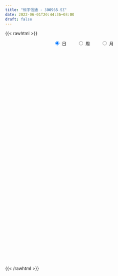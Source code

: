 ```yaml
---
title: "恒宇信通 - 300965.SZ"
date: 2022-06-01T20:44:36+08:00
draft: false
---
```

{{< rawhtml >}}
    <div style="text-align: center">
        <label style="padding: 1rem;"><input style="margin-right: .5rem" type="radio" name="period" value="D" checked onclick="period_change(this)">日</label>
        <label style="padding: 1rem;"><input style="margin-right: .5rem" type="radio" name="period" value="W" onclick="period_change(this)">周</label>
        <label style="padding: 1rem;"><input style="margin-right: .5rem" type="radio" name="period" value="M" onclick="period_change(this)">月</label>
    </div>
    <div id="chart" style="height: 700px;"></div> 
    <script type="text/javascript">
        const D_v = [7864.56,5681.0,8265.05,11818.43,9844.99,23509.41,13807.13,10672.39,13280.68,8217.81,9578.67,6442.9,13293.19,30014.98,19151.62,13128.93,21829.76,13429.08,9040.24,16510.15,22124.66,26097.82,16733.57,14391.25,9652.21,12975.05,13853.31,8326.5,10022.7,8595.11,5130.0,5241.33,5235.06,9076.5,6851.0,5909.75,9123.19,5617.13,5884.0,8037.5,6191.25,4481.19,5969.0,6780.0,12691.89,10681.6,14062.66,8988.0,5405.31,7578.82,8328.32,7356.56,9283.16,50428.32,41415.47,22130.64,45776.74,29108.02,19639.81,17754.15,13187.85,33566.63,26972.11,21174.82,14106.37,17080.27,14051.38,13461.19,17861.93,32211.94,18203.41,12422.67,8990.82,7352.0,7813.95,6219.0,7146.79,10285.98,8686.0,6258.77,5938.61,5007.0,5692.0,5475.13,6262.87,6101.0,3756.0,3782.42,6301.0,2643.0,7384.42,2875.19,2671.79,5086.77,3111.77,4320.33,3459.86,3361.0,2492.79,2531.72,2057.0,4333.6,2473.23,3459.0,3182.0,4315.0,4902.0,2685.0,3309.0,18008.93,9796.6,6946.35,5557.09,5809.6,7479.13,6694.29,6049.5,11014.87,7455.45,8727.87,4918.26,8746.62,5589.1,5187.18,7379.26,19926.78,29752.11,16849.77,14820.7,9733.89,6530.0,9584.0,6577.62,6767.0,6761.56,3729.09,4214.8,3882.14,3924.0,5460.3,4332.65,5495.96,4817.96,4742.0,3089.0,2455.0,3717.76,5290.03,2254.0,2271.0,4096.33,4088.57,2464.76,2799.0,3795.0,2236.0,3483.0,2636.0,2665.0,2564.0,2916.0,3197.16,3556.15,3388.0,2181.0,4490.91,2247.0,1500.0,5892.91,4681.91,4108.95,2558.0,1318.0,1993.74,2028.91,1906.95,2204.91,3231.69,1864.0,2118.0,4148.0,2060.0,2145.0,3689.0,4477.74,14650.22,8719.84,5685.11,5063.91,4263.52,4455.33,3187.23,2947.0,3579.99,3839.0,2314.0,1937.0,17328.19,11474.39,9558.23,6762.9,4058.21,5592.61,5785.0,5019.0,3744.29,2846.95,2007.95,2232.0,2302.94,4034.0,2665.0,2570.75,6328.0,6243.4,5180.65,10968.99,5791.56,2626.05,4710.01,2144.79,1806.0,2035.0,2759.0,3152.0,3722.18,2876.01,3169.61,8451.66,6895.52,4640.65,3603.46,3017.57,3094.0,3785.74,2639.66,1939.35,4785.57,3083.0,2936.48,1835.51,2328.0,1461.0,4644.0,2240.0,3216.0,3372.0,3204.3,3130.42,6537.48]
const D_histogram = [0.0,0.0336765812,0.1076084829,0.2643049907,0.31659658,0.491311746,0.5799248563,0.5825471021,0.4020373903,0.2691165049,0.0770343458,-0.01511048,0.0409776473,0.3026303502,0.3945855391,0.290556748,0.4053671841,0.2753684585,0.204705762,0.2297694341,0.4356716645,0.6414334519,0.5551715893,0.3615965587,0.2372142527,0.1748927513,-0.0922979852,-0.2658193308,-0.5311043396,-0.8413405685,-0.923837109,-0.9467797535,-0.8756511002,-0.7345744148,-0.6799617308,-0.637000626,-0.6777794392,-0.7158806121,-0.7671050702,-0.6416002651,-0.5280322415,-0.4292422172,-0.3337426275,-0.3443490605,-0.4525392182,-0.4079676925,-0.2862153452,-0.4981185253,-0.5089973827,-0.5625025652,-0.4078926882,-0.3601229094,-0.1426364561,0.9850497318,1.3880842843,1.6406206516,1.9077111886,1.7759167186,1.5355501213,1.3392030034,1.1719625238,1.1733595236,1.0717553069,0.6465868899,0.3553519924,0.3754551427,0.2735109667,0.0686475663,0.0806439357,-0.8197966722,-1.5076165123,-1.8472422007,-2.0324281747,-2.0143024061,-1.9343907938,-1.7398901655,-1.5071309502,-1.1796991868,-0.8925880631,-0.7289366401,-0.6553029124,-0.5603721796,-0.4837570212,-0.3846679587,-0.3323847238,-0.3730823032,-0.3101559449,-0.2681475749,-0.3495290436,-0.3067808322,-0.4757111757,-0.5010474305,-0.4199290853,-0.236606701,-0.1457590687,0.0574935932,0.2396843254,0.2949752243,0.3555061915,0.3613037122,0.3647319007,0.2664977609,0.1879006515,0.2244698471,0.2138357891,0.2270819654,0.0443215786,-0.008367099,0.0645736861,0.4728979253,0.6138291035,0.7341108503,0.7425758799,0.7773418355,0.8389873256,0.8665665785,0.8344136271,0.9419483066,0.946191482,0.7053270833,0.6110745848,0.6071774263,0.5411432324,0.4746202829,0.4553283301,0.6683812448,0.9190278697,0.8017026884,0.6265033869,0.4908028832,0.4017450645,0.1308327117,0.0026480046,-0.2448381206,-0.5313279404,-0.6111866997,-0.624602428,-0.6209410107,-0.5347958476,-0.3805479216,-0.3300385587,-0.2123204932,-0.1992779871,-0.3029299051,-0.3089627748,-0.2839388763,-0.3310157175,-0.446750155,-0.48275034,-0.4397240315,-0.2931143506,-0.1464487858,-0.0465102662,0.0495253175,0.0362548018,0.0561607869,-0.0200053893,-0.0366543389,-0.0684389753,-0.037969545,-0.0163930127,-0.0516958289,0.0344086249,0.0267544193,0.0007199539,-0.1626029416,-0.3153195437,-0.38592348,-0.3934919813,-0.4581410248,-0.5979957209,-0.5995887662,-0.5213299989,-0.3794135067,-0.1978097016,-0.0557041684,-0.0372115077,0.0637389088,0.1422863266,0.2055218321,0.3138592991,0.3252108251,0.3621481524,0.3748611804,0.4204500074,0.6116977558,0.6489047233,0.6249080903,0.5973431937,0.4671890707,0.296929007,0.1421992424,-0.0134462654,-0.2580894633,-0.4999763801,-0.569305456,-0.5744948613,-0.1609623051,-0.1705466654,-0.2245065585,-0.1942455684,-0.1949712775,-0.095137852,-0.0453485722,0.017600947,-0.0257751726,-0.0845197816,-0.1508949065,-0.2169593056,-0.2261068042,-0.1261264467,-0.106360474,-0.0295962397,0.1183377743,0.2914188407,0.1971931403,-0.1827619341,-0.5536572918,-0.7290972132,-0.9256287349,-0.9437104249,-0.8849882562,-0.8109693592,-0.8113939153,-0.725665516,-0.9065965469,-1.0282713567,-0.9349985819,-1.072077692,-0.8881472774,-0.5824587614,-0.307323634,-0.0091251815,0.2815614195,0.471568562,0.6522752283,0.7589803915,0.7929105975,0.7662048636,0.8041171208,0.8126017962,0.8086157381,0.7919947214,0.5669307988,0.47407278,0.475498716,0.5064817856,0.5784966942,0.6355575654,0.6839111594]
const D_fast = [0.0,0.0420957265,0.1429297489,0.3657025044,0.4971432388,0.7946863413,1.0282806655,1.176539687,1.0965393227,1.0308975635,0.8580739908,0.7621515451,0.8284840842,1.1657943746,1.3563959483,1.3250063442,1.5411585764,1.4800019654,1.4605157093,1.5430217399,1.8578418865,2.2239620369,2.2764930716,2.1733171807,2.1082384378,2.0896401243,1.7993748915,1.5593987132,1.1613376196,0.6407662485,0.3273104307,0.0676728478,-0.0801112738,-0.1226781922,-0.2380559409,-0.3543449926,-0.5645686656,-0.7816399916,-1.0246407171,-1.0595359783,-1.0779760151,-1.0864965451,-1.0744326123,-1.1711263104,-1.3924512726,-1.4498716701,-1.399673159,-1.7361059705,-1.8742341736,-2.0683649974,-2.0157282924,-2.057989241,-1.8761619017,-0.5022132808,0.2478423427,0.9105338729,1.6545522071,1.9667369167,2.1102578497,2.2487114827,2.3744616341,2.6691985147,2.8355331247,2.5720114303,2.3696145309,2.4835814669,2.4500150325,2.2623135237,2.294470877,1.189081101,0.1243571329,-0.6770791057,-1.3703721233,-1.8558219563,-2.2595080424,-2.4999799556,-2.6440034778,-2.6114965111,-2.5475324032,-2.5661151402,-2.6563071406,-2.7014694527,-2.7457935496,-2.7428714768,-2.7736844229,-2.9076525781,-2.9222652059,-2.9472937297,-3.1160574593,-3.1500044559,-3.4378625934,-3.5884607057,-3.6123246319,-3.4881539229,-3.4337460578,-3.2161199976,-2.974008184,-2.844973479,-2.695565964,-2.5994425152,-2.5048313515,-2.5364410512,-2.5680629976,-2.4753763403,-2.432551451,-2.3625347834,-2.5342147756,-2.5889952278,-2.4999110212,-1.9733623006,-1.6789738466,-1.3751643873,-1.1810553876,-0.9519539733,-0.6805616517,-0.4363407542,-0.2598902989,0.0831314573,0.3239225032,0.2593898753,0.317906023,0.4658032211,0.5350548353,0.5871869565,0.6817270862,1.0618753122,1.5422789045,1.6253793953,1.6068059405,1.5938061576,1.605184605,1.3669804302,1.2394577242,0.9307620688,0.5114402639,0.2787848297,0.1092184944,-0.042355341,-0.0899091397,-0.0307981941,-0.062798471,0.0018394713,-0.0349375194,-0.2143219137,-0.2975954771,-0.3435562977,-0.4733870683,-0.7008090445,-0.8574968145,-0.9244015139,-0.8510704207,-0.7410170523,-0.6527060992,-0.5442891861,-0.5484960014,-0.5145498196,-0.5957173431,-0.6215298775,-0.6704242577,-0.6494472136,-0.6319689344,-0.6801957079,-0.5854890979,-0.5864546986,-0.6123091756,-0.8162828065,-1.0478292945,-1.2149141008,-1.3208555974,-1.5000398971,-1.7893935234,-1.9408837603,-1.9929574927,-1.9458943772,-1.8137429975,-1.6855635064,-1.6763737226,-1.5594885789,-1.4453695794,-1.330753616,-1.1439513242,-1.0512970919,-0.9238227265,-0.8173944034,-0.6666930745,-0.3225208872,-0.1230877389,0.0091426507,0.1309135525,0.1175566972,0.0215288853,-0.0976510687,-0.2566581429,-0.5658237066,-0.9327047185,-1.1443601584,-1.293173279,-0.9198812991,-0.9721023256,-1.0821888584,-1.1004892604,-1.1499577888,-1.0739088264,-1.0354566897,-0.9681069337,-1.0179268464,-1.0978014009,-1.2019002523,-1.3222044778,-1.3878786776,-1.3194299317,-1.3262540775,-1.2568889031,-1.0793704456,-0.833434669,-0.8783620842,-1.3040076423,-1.8133173228,-2.1710315475,-2.5989702529,-2.8529795492,-3.0155044445,-3.1442278874,-3.3475009222,-3.443188902,-3.8507690696,-4.2295117186,-4.3699885893,-4.7750871223,-4.8131935271,-4.6531197015,-4.4548154826,-4.1588983255,-3.7978213696,-3.4899220866,-3.1461466132,-2.8496963521,-2.6175384968,-2.4526930147,-2.2137514774,-2.0021163529,-1.8039484764,-1.6225708128,-1.7059020357,-1.6802418596,-1.5599412445,-1.4023377285,-1.1856986464,-0.9697483838,-0.750417]
const D_slow = [0.0,0.0084191453,0.035321266,0.1013975137,0.1805466587,0.3033745952,0.4483558093,0.5939925848,0.6945019324,0.7617810586,0.7810396451,0.7772620251,0.7875064369,0.8631640244,0.9618104092,1.0344495962,1.1357913922,1.2046335069,1.2558099474,1.3132523059,1.422170222,1.582528585,1.7213214823,1.811720622,1.8710241851,1.914747373,1.8916728767,1.825218044,1.6924419591,1.482106817,1.2511475397,1.0144526014,0.7955398263,0.6118962226,0.4419057899,0.2826556334,0.1132107736,-0.0657593794,-0.257535647,-0.4179357132,-0.5499437736,-0.6572543279,-0.7406899848,-0.8267772499,-0.9399120544,-1.0419039776,-1.1134578139,-1.2379874452,-1.3652367909,-1.5058624322,-1.6078356042,-1.6978663316,-1.7335254456,-1.4872630126,-1.1402419416,-0.7300867787,-0.2531589815,0.1908201981,0.5747077284,0.9095084793,1.2024991103,1.4958389912,1.7637778179,1.9254245404,2.0142625385,2.1081263241,2.1765040658,2.1936659574,2.2138269413,2.0088777733,1.6319736452,1.170163095,0.6620560514,0.1584804498,-0.3251172486,-0.76008979,-1.1368725276,-1.4317973243,-1.65494434,-1.8371785001,-2.0010042282,-2.1410972731,-2.2620365284,-2.3582035181,-2.441299699,-2.5345702748,-2.612109261,-2.6791461548,-2.7665284157,-2.8432236237,-2.9621514177,-3.0874132753,-3.1923955466,-3.2515472219,-3.2879869891,-3.2736135908,-3.2136925094,-3.1399487033,-3.0510721555,-2.9607462274,-2.8695632522,-2.802938812,-2.7559636491,-2.6998461874,-2.6463872401,-2.5896167487,-2.5785363541,-2.5806281289,-2.5644847073,-2.446260226,-2.2928029501,-2.1092752376,-1.9236312676,-1.7292958087,-1.5195489773,-1.3029073327,-1.0943039259,-0.8588168493,-0.6222689788,-0.445937208,-0.2931685618,-0.1413742052,-0.0060883971,0.1125666736,0.2263987561,0.3934940674,0.6232510348,0.8236767069,0.9803025536,1.1030032744,1.2034395405,1.2361477185,1.2368097196,1.1756001894,1.0427682043,0.8899715294,0.7338209224,0.5785856697,0.4448867078,0.3497497275,0.2672400878,0.2141599645,0.1643404677,0.0886079914,0.0113672977,-0.0596174214,-0.1423713508,-0.2540588895,-0.3747464745,-0.4846774824,-0.55795607,-0.5945682665,-0.606195833,-0.5938145037,-0.5847508032,-0.5707106065,-0.5757119538,-0.5848755385,-0.6019852824,-0.6114776686,-0.6155759218,-0.628499879,-0.6198977228,-0.613209118,-0.6130291295,-0.6536798649,-0.7325097508,-0.8289906208,-0.9273636161,-1.0418988723,-1.1913978025,-1.3412949941,-1.4716274938,-1.5664808705,-1.6159332959,-1.629859338,-1.6391622149,-1.6232274877,-1.5876559061,-1.536275448,-1.4578106233,-1.376507917,-1.2859708789,-1.1922555838,-1.0871430819,-0.934218643,-0.7719924622,-0.6157654396,-0.4664296412,-0.3496323735,-0.2754001217,-0.2398503111,-0.2432118775,-0.3077342433,-0.4327283383,-0.5750547023,-0.7186784177,-0.7589189939,-0.8015556603,-0.8576822999,-0.906243692,-0.9549865114,-0.9787709744,-0.9901081174,-0.9857078807,-0.9921516738,-1.0132816192,-1.0510053459,-1.1052451723,-1.1617718733,-1.193303485,-1.2198936035,-1.2272926634,-1.1977082199,-1.1248535097,-1.0755552246,-1.1212457081,-1.2596600311,-1.4419343344,-1.6733415181,-1.9092691243,-2.1305161883,-2.3332585281,-2.536107007,-2.717523386,-2.9441725227,-3.2012403619,-3.4349900074,-3.7030094304,-3.9250462497,-4.0706609401,-4.1474918486,-4.1497731439,-4.0793827891,-3.9614906486,-3.7984218415,-3.6086767436,-3.4104490942,-3.2188978783,-3.0178685981,-2.8147181491,-2.6125642146,-2.4145655342,-2.2728328345,-2.1543146395,-2.0354399605,-1.9088195141,-1.7641953406,-1.6053059492,-1.4343281594]
const D_data = [['2021-05-21', 78.3234, 77.1528, 77.1131, 78.8393],['2021-05-24', 77.302, 77.6805, 76.9733, 78.3479],['2021-05-25', 77.6008, 78.5371, 77.2124, 79.1746],['2021-05-26', 78.7164, 80.3598, 78.0988, 80.5391],['2021-05-27', 79.8419, 79.8718, 79.6925, 80.828],['2021-05-28', 79.8718, 82.3818, 79.7025, 83.8659],['2021-05-31', 83.2483, 82.5013, 81.4754, 83.2483],['2021-06-01', 82.0232, 82.2125, 81.7543, 83.069],['2021-06-02', 81.9236, 79.9216, 79.7921, 82.1726],['2021-06-03', 79.9216, 80.0411, 79.8817, 80.9575],['2021-06-04', 80.2802, 78.6666, 78.5969, 80.559],['2021-06-07', 78.6865, 79.2841, 78.6168, 80.071],['2021-06-08', 78.9355, 81.1666, 78.2881, 81.1666],['2021-06-09', 81.1766, 84.8619, 81.1766, 86.4356],['2021-06-10', 84.1647, 84.1049, 83.1687, 85.2205],['2021-06-11', 83.6866, 82.0332, 81.7941, 84.9814],['2021-06-15', 81.5551, 85.2404, 80.6786, 86.3759],['2021-06-16', 84.7922, 82.571, 81.9535, 85.0512],['2021-06-17', 82.073, 83.1388, 82.073, 84.324],['2021-06-18', 83.6667, 84.5731, 82.4714, 86.3759],['2021-06-21', 84.4137, 87.9297, 84.3539, 88.6966],['2021-06-22', 87.5512, 89.6927, 86.1667, 91.2365],['2021-06-23', 89.3938, 87.0731, 86.9337, 89.3938],['2021-06-24', 87.1528, 85.589, 85.2802, 88.5871],['2021-06-25', 85.6587, 86.097, 84.5531, 86.5054],['2021-06-28', 86.097, 86.8042, 86.097, 88.4177],['2021-06-29', 86.6647, 83.6467, 83.6169, 87.611],['2021-06-30', 83.6667, 83.7463, 82.7702, 84.3141],['2021-07-01', 84.6627, 81.336, 81.2961, 84.9814],['2021-07-02', 81.1766, 78.8857, 78.7861, 81.6646],['2021-07-05', 78.6865, 80.1606, 78.4973, 80.3698],['2021-07-06', 79.7821, 80.0312, 79.4335, 80.8379],['2021-07-07', 79.8817, 80.7383, 79.1845, 80.9475],['2021-07-08', 80.1108, 81.6447, 80.1108, 82.5611],['2021-07-09', 81.1766, 80.5989, 80.2602, 81.4455],['2021-07-12', 80.6786, 80.2403, 79.4734, 80.8678],['2021-07-13', 80.2403, 78.6965, 78.3877, 80.5391],['2021-07-14', 78.6666, 77.9594, 77.8, 78.9355],['2021-07-15', 78.1885, 76.9335, 76.5351, 78.6267],['2021-07-16', 76.9933, 78.7363, 76.7144, 79.6527],['2021-07-19', 78.4674, 78.6965, 77.8897, 80.1806],['2021-07-20', 77.7004, 78.6168, 77.2921, 79.0849],['2021-07-21', 78.5769, 78.6965, 78.3479, 79.1347],['2021-07-22', 78.8359, 77.2124, 77.1925, 78.8658],['2021-07-23', 77.1925, 75.2203, 73.6864, 77.7801],['2021-07-26', 75.3996, 76.4753, 75.1307, 78.567],['2021-07-27', 75.9474, 77.4614, 73.6864, 78.6865],['2021-07-28', 76.7741, 72.551, 71.2262, 76.7741],['2021-07-29', 72.8996, 73.8757, 72.8996, 74.8518],['2021-07-30', 73.3876, 72.531, 72.1426, 73.806],['2021-08-02', 72.531, 74.802, 71.8338, 75.0709],['2021-08-03', 74.6825, 73.4673, 73.2681, 75.5789],['2021-08-04', 73.786, 75.8677, 73.5868, 76.1964],['2021-08-05', 75.4992, 91.0373, 75.4892, 91.0373],['2021-08-06', 89.6429, 86.8739, 85.6587, 93.129],['2021-08-09', 87.2125, 87.85, 85.1607, 88.0791],['2021-08-10', 86.6548, 90.7983, 86.4157, 99.1848],['2021-08-11', 90.7285, 87.6408, 87.342, 92.8003],['2021-08-12', 87.6608, 86.6548, 84.7424, 87.6608],['2021-08-13', 86.7344, 87.2823, 85.7683, 90.1508],['2021-08-16', 86.5352, 87.8201, 85.7285, 90.1409],['2021-08-17', 88.6568, 90.619, 87.6508, 96.4856],['2021-08-18', 90.6289, 90.1907, 88.4476, 94.1449],['2021-08-19', 89.6429, 85.6587, 85.1707, 89.6429],['2021-08-20', 85.1109, 86.0771, 83.9157, 87.3819],['2021-08-23', 86.0771, 89.8321, 85.9575, 90.0911],['2021-08-24', 89.344, 88.6468, 86.2563, 89.344],['2021-08-25', 88.6169, 86.9735, 85.6587, 90.6289],['2021-08-26', 85.9575, 89.5433, 85.9575, 90.5393],['2021-08-27', 84.4635, 75.6984, 74.3338, 84.4635],['2021-08-30', 74.9912, 73.3777, 72.7103, 76.3458],['2021-08-31', 73.3079, 73.806, 71.6047, 74.6924],['2021-09-01', 73.6964, 72.8896, 71.5151, 73.786],['2021-09-02', 72.7103, 73.4175, 72.6904, 74.5729],['2021-09-03', 74.2044, 72.8597, 72.3916, 74.2044],['2021-09-06', 72.8697, 73.4872, 72.3816, 73.786],['2021-09-07', 73.3279, 73.6864, 72.9693, 74.1346],['2021-09-08', 74.6028, 75.1307, 73.7063, 75.2502],['2021-09-09', 74.9016, 75.2402, 73.7163, 75.549],['2021-09-10', 74.8518, 74.0151, 73.786, 75.1207],['2021-09-13', 73.9056, 72.7004, 72.531, 73.9056],['2021-09-14', 72.7502, 72.6406, 72.4912, 73.6466],['2021-09-15', 72.6705, 72.1426, 71.5848, 72.9593],['2021-09-16', 72.1127, 72.2223, 71.7342, 73.0788],['2021-09-17', 72.3717, 71.4155, 70.9175, 73.4075],['2021-09-22', 70.7183, 69.6425, 69.4334, 70.7183],['2021-09-23', 70.6983, 70.3597, 69.7222, 70.8179],['2021-09-24', 70.1804, 69.772, 69.7023, 70.1904],['2021-09-27', 70.0011, 67.4812, 67.0329, 70.2103],['2021-09-28', 67.5409, 68.268, 67.5409, 68.6465],['2021-09-29', 68.0887, 64.5429, 64.5429, 68.0887],['2021-09-30', 64.5628, 64.9911, 64.5628, 65.5289],['2021-10-08', 65.3098, 65.6584, 65.3098, 66.007],['2021-10-11', 65.6485, 66.9333, 65.6485, 68.1784],['2021-10-12', 66.5349, 65.8975, 65.4393, 66.5449],['2021-10-13', 65.9174, 67.6007, 65.4194, 67.7302],['2021-10-14', 67.5907, 68.0389, 67.3915, 68.5867],['2021-10-15', 68.0588, 66.8537, 66.764, 68.4075],['2021-10-18', 66.8537, 67.0529, 66.5349, 67.2122],['2021-10-19', 66.8038, 66.4054, 66.4054, 66.9333],['2021-10-20', 66.4054, 66.276, 66.1365, 66.8835],['2021-10-21', 66.2959, 64.5927, 64.3735, 66.4951],['2021-10-22', 65.1803, 64.1444, 64.0548, 65.1803],['2021-10-25', 64.1146, 65.25, 63.248, 65.9771],['2021-10-26', 64.7719, 64.5229, 64.2839, 65.25],['2021-10-27', 65.4592, 64.6325, 64.5927, 67.2222],['2021-10-28', 63.746, 61.4552, 61.4054, 63.746],['2021-10-29', 61.4651, 62.0926, 61.4153, 62.4711],['2021-11-01', 62.0926, 63.3775, 61.8835, 63.6464],['2021-11-02', 63.746, 68.7461, 63.6265, 69.7222],['2021-11-03', 66.7839, 66.9831, 65.9373, 67.6106],['2021-11-04', 66.8038, 67.6604, 65.7381, 67.8098],['2021-11-05', 67.262, 66.9134, 66.8537, 68.3278],['2021-11-08', 66.6843, 67.7102, 65.2899, 68.3875],['2021-11-09', 67.9991, 68.7262, 67.4114, 69.6226],['2021-11-10', 68.7262, 69.025, 68.268, 70.28],['2021-11-11', 68.5469, 68.776, 68.2083, 69.6824],['2021-11-12', 69.3935, 71.3059, 68.8457, 72.2023],['2021-11-15', 71.3059, 70.9673, 70.4095, 71.8139],['2021-11-16', 70.4991, 67.8397, 67.8298, 70.9274],['2021-11-17', 67.7501, 69.2441, 67.7302, 69.6824],['2021-11-18', 68.9254, 70.5688, 68.9254, 71.2561],['2021-11-19', 70.519, 70.0509, 69.7521, 70.9971],['2021-11-22', 70.1007, 70.1007, 69.1047, 70.2202],['2021-11-23', 70.1107, 70.8577, 69.5031, 71.1565],['2021-11-24', 70.9175, 74.792, 70.7979, 75.0012],['2021-11-25', 74.5829, 77.2323, 74.3837, 82.3619],['2021-11-26', 76.6048, 73.7761, 73.5171, 77.571],['2021-11-29', 72.2123, 72.9593, 71.2262, 74.1645],['2021-11-30', 72.9593, 73.2083, 72.5111, 74.543],['2021-12-01', 72.7103, 73.7063, 72.3119, 73.9255],['2021-12-02', 73.2083, 70.8378, 70.8378, 73.7063],['2021-12-03', 70.8577, 71.774, 70.7183, 73.2083],['2021-12-06', 71.7242, 69.3338, 69.3338, 71.774],['2021-12-07', 69.3637, 67.2421, 67.1425, 70.2003],['2021-12-08', 67.2421, 68.517, 67.2421, 69.035],['2021-12-09', 68.5071, 68.7162, 68.1385, 69.1146],['2021-12-10', 68.6365, 68.4971, 67.8298, 68.9652],['2021-12-13', 68.9254, 69.3836, 68.1983, 69.5131],['2021-12-14', 69.3736, 70.5788, 68.9154, 70.6386],['2021-12-15', 70.4692, 69.5927, 69.5728, 71.0071],['2021-12-16', 69.6027, 70.7083, 69.6027, 71.784],['2021-12-17', 71.0768, 69.6127, 69.6027, 71.3159],['2021-12-20', 69.1146, 67.7202, 67.4812, 69.2441],['2021-12-21', 67.7401, 68.4075, 67.7302, 68.4871],['2021-12-22', 68.3676, 68.6067, 67.8696, 68.9752],['2021-12-23', 68.4274, 67.3815, 67.2521, 68.6067],['2021-12-24', 67.3317, 65.7381, 65.1206, 67.531],['2021-12-27', 65.6385, 65.9074, 65.3297, 66.2361],['2021-12-28', 65.9771, 66.4851, 65.8178, 67.3019],['2021-12-29', 65.9174, 67.9294, 65.9174, 68.1186],['2021-12-30', 67.4015, 68.4672, 67.3417, 69.1146],['2021-12-31', 68.4672, 68.3875, 68.1585, 68.9055],['2022-01-04', 68.3875, 68.786, 68.1485, 69.0947],['2022-01-05', 68.9354, 67.5907, 67.2421, 69.3039],['2022-01-06', 67.5907, 67.9792, 67.2321, 68.2879],['2022-01-07', 68.029, 66.5548, 66.5548, 68.2481],['2022-01-10', 66.5648, 66.9433, 65.7381, 67.3118],['2022-01-11', 67.3019, 66.4951, 66.2461, 67.4712],['2022-01-12', 66.3955, 67.1425, 66.3955, 67.2222],['2022-01-13', 67.4214, 67.0628, 66.7341, 68.0688],['2022-01-14', 66.5548, 66.1963, 66.1365, 67.4413],['2022-01-17', 66.2262, 67.76, 66.2162, 67.8895],['2022-01-18', 67.9294, 66.7341, 66.6345, 68.1286],['2022-01-19', 66.3158, 66.3357, 66.3158, 66.9533],['2022-01-20', 66.3357, 63.9452, 63.9253, 66.6843],['2022-01-21', 63.9652, 62.9293, 62.9293, 63.995],['2022-01-24', 62.7998, 62.9592, 62.6504, 63.6265],['2022-01-25', 62.9791, 63.0986, 62.9791, 66.1963],['2022-01-26', 62.7301, 61.7042, 61.256, 62.9094],['2022-01-27', 61.7241, 59.6225, 59.5926, 61.754],['2022-01-28', 59.7121, 60.3097, 59.3137, 60.7181],['2022-02-07', 61.744, 60.8675, 60.7779, 61.744],['2022-02-08', 60.8675, 61.6842, 60.7579, 62.0528],['2022-02-09', 61.3755, 62.6006, 61.3456, 62.6006],['2022-02-10', 62.5508, 62.6504, 62.0129, 62.8795],['2022-02-11', 62.4213, 61.2659, 61.256, 62.6404],['2022-02-14', 61.2659, 62.4014, 61.2659, 63.248],['2022-02-15', 62.3416, 62.4612, 61.9034, 62.6902],['2022-02-16', 62.4512, 62.5707, 61.754, 62.8994],['2022-02-17', 62.252, 63.5966, 62.252, 64.1544],['2022-02-18', 63.3377, 62.76, 62.1524, 63.3377],['2022-02-21', 63.0488, 63.2978, 62.7699, 63.4871],['2022-02-22', 63.8656, 63.248, 63.1982, 64.8417],['2022-02-23', 63.1683, 63.9751, 62.3516, 64.264],['2022-02-24', 63.766, 66.7142, 63.3476, 67.5509],['2022-02-25', 67.7302, 65.7879, 64.7421, 67.7302],['2022-02-28', 67.272, 65.4692, 65.0409, 67.272],['2022-03-01', 65.0409, 65.6983, 64.5429, 66.3955],['2022-03-02', 65.4293, 64.3536, 64.254, 65.5389],['2022-03-03', 64.3536, 63.2978, 63.2879, 64.6225],['2022-03-04', 63.2082, 62.75, 62.4811, 64.1245],['2022-03-07', 62.9193, 61.9133, 61.5548, 63.6663],['2022-03-08', 61.754, 59.5627, 59.483, 62.1823],['2022-03-09', 59.8615, 57.9192, 56.8435, 60.6583],['2022-03-10', 58.746, 58.736, 58.4471, 59.4432],['2022-03-11', 58.4671, 58.7858, 57.2917, 58.8854],['2022-03-14', 58.5467, 64.7421, 58.0388, 70.2202],['2022-03-15', 64.2341, 60.2898, 60.25, 64.6425],['2022-03-16', 60.4591, 59.2838, 56.2758, 61.2161],['2022-03-17', 59.2838, 59.981, 59.2838, 61.2062],['2022-03-18', 60.001, 59.3834, 58.7758, 60.1404],['2022-03-21', 59.5627, 60.6583, 59.1444, 61.4352],['2022-03-22', 61.7042, 60.24, 59.7619, 62.4113],['2022-03-23', 59.991, 60.5587, 59.3436, 61.754],['2022-03-24', 60.4093, 59.1344, 58.8754, 60.4093],['2022-03-25', 59.6523, 58.477, 58.4671, 60.1006],['2022-03-28', 57.5906, 57.7997, 56.8834, 58.4372],['2022-03-29', 57.7997, 57.1423, 57.1423, 58.736],['2022-03-30', 57.1523, 57.3117, 56.8535, 57.6503],['2022-03-31', 57.3017, 58.6165, 56.8933, 58.736],['2022-04-01', 58.3874, 57.6702, 57.3814, 58.3874],['2022-04-06', 57.7599, 58.4173, 57.5706, 58.6962],['2022-04-07', 58.3675, 59.7818, 58.3675, 60.3894],['2022-04-08', 59.8416, 60.9671, 58.7659, 61.256],['2022-04-11', 60.1504, 57.8694, 57.3714, 60.1603],['2022-04-12', 54.7917, 52.8494, 49.9211, 54.7917],['2022-04-13', 52.0227, 50.459, 50.449, 52.4809],['2022-04-14', 50.5984, 50.7179, 49.941, 51.196],['2022-04-15', 50.698, 48.5565, 48.1283, 50.708],['2022-04-18', 48.6063, 49.204, 47.6601, 49.5725],['2022-04-19', 49.204, 49.2538, 48.9052, 49.9211],['2022-04-20', 49.7916, 48.8056, 48.437, 49.7916],['2022-04-21', 48.6063, 47.0725, 47.0725, 49.5327],['2022-04-22', 47.0227, 47.3912, 45.8673, 48.0785],['2022-04-25', 47.0824, 42.7298, 42.7298, 47.0824],['2022-04-26', 44.1242, 41.4349, 41.4349, 44.184],['2022-04-27', 41.1361, 42.7895, 40.3692, 43.1979],['2022-04-28', 39.4827, 38.4667, 37.9388, 40.1799],['2022-04-29', 38.4667, 41.2855, 38.4667, 41.6242],['2022-05-05', 40.9369, 42.9788, 40.9369, 43.9848],['2022-05-06', 42.2218, 43.2278, 41.7835, 43.935],['2022-05-09', 43.2178, 44.3533, 43.2178, 44.7716],['2022-05-10', 43.8254, 45.3792, 43.8254, 45.6382],['2022-05-11', 45.6979, 45.1501, 45.1302, 46.2956],['2022-05-12', 45.1501, 45.937, 44.931, 46.2458],['2022-05-13', 45.9071, 45.8274, 45.3194, 46.7737],['2022-05-16', 45.6083, 45.419, 45.1202, 48.3474],['2022-05-17', 45.6183, 44.8314, 44.2935, 45.6183],['2022-05-18', 44.8214, 45.8573, 44.6919, 46.1362],['2022-05-19', 45.6183, 45.8473, 45.2497, 46.0764],['2022-05-20', 45.8374, 45.9669, 45.5087, 46.2657],['2022-05-23', 45.9669, 46.0366, 45.5286, 46.1462],['2022-05-24', 46.3155, 42.9788, 42.9688, 47.3115],['2022-05-25', 43.4071, 43.8752, 42.9788, 44.2039],['2022-05-26', 44.1541, 44.8912, 43.2577, 45.5087],['2022-05-27', 44.9323, 45.4625, 44.9323, 46.313],['2022-05-30', 45.43, 46.43, 44.93, 46.48],['2022-05-31', 46.5, 46.84, 45.52, 46.96],['2022-06-01', 47.0, 47.33, 46.37, 49.58]]
const W_v = [81554.49,193686.9,122456.35,83738.06,74262.68,20481.69,54011.63,59799.73,59118.88,55556.68,82031.62,60809.23,88999.51,53772.67,31533.89,34571.57,36113.33,46716.39,116811.83,134409.36,109007.78,94666.71,54782.85,38596.54,28375.61,13639.42,19203.61,2671.79,19339.73,13888.34,18543.0,43617.97,37047.39,35437.3,79095.1,47246.21,25354.59,24030.87,19293.79,15174.66,12313.0,13978.16,15863.06,18741.77,9452.51,13421.69,33681.8,22655.1,14616.99,49181.92,22987.85,13241.89,15142.15,29277.26,11896.79,25114.98,8244.11,14476.32,14968.56,14933.0,12872.2]
const W_histogram = [0.0,-1.6068394302,-3.3674837538,-4.6763164364,-5.5834386473,-5.7454567461,-5.44481797,-5.0519144265,-4.1353770506,-3.5000551247,-2.6143769547,-1.665008423,-0.7865313293,-0.5542062292,-0.1682516576,0.0659467914,0.0870839417,0.0261299339,1.0038137468,1.6896886918,2.0498814691,1.5969576391,1.1356764836,0.9456439333,0.6937959328,0.4758402611,0.0892471662,-0.035290766,0.0447270465,-0.0005226212,-0.0799541513,0.2621292297,0.8225468637,1.1281491522,1.573271391,1.7134192787,1.5698083806,1.532612471,1.2421092458,1.2215819821,1.0825251106,0.9680784743,0.6872364167,0.3565723421,0.2394012514,0.2959676066,0.5556728881,0.5407158569,0.2940431787,0.2055198464,0.1243118119,0.0580188312,0.2663058153,-0.3672474653,-0.7767521986,-1.3378751392,-1.4479605965,-1.2243260903,-0.9574530144,-0.716378733,-0.3511102596]
const W_fast = [0.0,-2.0085492877,-4.6110645498,-7.0889763414,-9.3919582142,-10.9903404995,-12.0509062159,-12.9209812791,-13.0382881658,-13.277980021,-13.0458960897,-12.5127796638,-11.8309354024,-11.7371618597,-11.3932702024,-11.1425850555,-11.0996769199,-11.1540984442,-9.9254611946,-8.8171640766,-7.944500932,-7.9981853522,-8.1755473869,-8.1291689538,-8.2075679711,-8.3065635776,-8.6708448809,-8.8042055046,-8.7130059305,-8.7583862535,-8.8578063214,-8.450190633,-7.6841362831,-7.0964967065,-6.25805662,-5.6895539126,-5.4407127156,-5.0947555074,-5.0747314212,-4.7898631893,-4.6582887832,-4.5307158009,-4.6397487543,-4.8812697434,-4.9385905213,-4.8080322644,-4.4094087609,-4.2891868279,-4.4623487114,-4.4994920821,-4.5496221636,-4.6014104365,-4.3265469985,-5.0519121455,-5.6556049284,-6.5511966538,-7.0232722602,-7.1057192766,-7.0782094543,-7.0162298562,-6.7387389476]
const W_slow = [0.0,-0.4017098575,-1.243580796,-2.4126599051,-3.8085195669,-5.2448837534,-6.6060882459,-7.8690668526,-8.9029111152,-9.7779248964,-10.431519135,-10.8477712408,-11.0444040731,-11.1829556304,-11.2250185448,-11.208531847,-11.1867608615,-11.1802283781,-10.9292749414,-10.5068527684,-9.9943824011,-9.5951429913,-9.3112238705,-9.0748128871,-8.9013639039,-8.7824038387,-8.7600920471,-8.7689147386,-8.757732977,-8.7578636323,-8.7778521701,-8.7123198627,-8.5066831468,-8.2246458587,-7.831328011,-7.4029731913,-7.0105210962,-6.6273679784,-6.316840667,-6.0114451714,-5.7408138938,-5.4987942752,-5.326985171,-5.2378420855,-5.1779917726,-5.103999871,-4.965081649,-4.8299026848,-4.7563918901,-4.7050119285,-4.6739339755,-4.6594292677,-4.5928528139,-4.6846646802,-4.8788527298,-5.2133215146,-5.5753116638,-5.8813931863,-6.1207564399,-6.2998511232,-6.3876286881]
const W_data = [['2021-04-02', 134.9206, 127.3611, 126.4881, 135.9127],['2021-04-09', 115.0794, 102.1825, 100.6944, 125.4365],['2021-04-16', 99.256, 88.998, 86.8552, 99.9702],['2021-04-23', 88.75, 82.8373, 82.8373, 90.1587],['2021-04-30', 82.4802, 77.2917, 77.0833, 83.0159],['2021-05-07', 77.6786, 78.5317, 77.0933, 80.2976],['2021-05-14', 78.4028, 79.3651, 75.9028, 80.1389],['2021-05-21', 80.3571, 77.1528, 77.1131, 82.9365],['2021-05-28', 77.302, 82.3818, 76.9733, 83.8659],['2021-06-04', 83.2483, 78.6666, 78.5969, 83.2483],['2021-06-11', 78.6865, 82.0332, 78.2881, 86.4356],['2021-06-18', 81.5551, 84.5731, 80.6786, 86.3759],['2021-06-25', 84.4137, 86.097, 84.3539, 91.2365],['2021-07-02', 86.097, 78.8857, 78.7861, 88.4177],['2021-07-09', 78.6865, 80.5989, 78.4973, 82.5611],['2021-07-16', 80.6786, 78.7363, 76.5351, 80.8678],['2021-07-23', 78.4674, 75.2203, 73.6864, 80.1806],['2021-07-30', 75.3996, 72.531, 71.2262, 78.6865],['2021-08-06', 72.531, 86.8739, 71.8338, 93.129],['2021-08-13', 87.2125, 87.2823, 84.7424, 99.1848],['2021-08-20', 86.5352, 86.0771, 83.9157, 96.4856],['2021-08-27', 86.0771, 75.6984, 74.3338, 90.6289],['2021-09-03', 74.9912, 72.8597, 71.5151, 76.3458],['2021-09-10', 72.8697, 74.0151, 72.3816, 75.549],['2021-09-17', 73.9056, 71.4155, 70.9175, 73.9056],['2021-09-24', 70.7183, 69.772, 69.4334, 70.8179],['2021-09-30', 70.0011, 64.9911, 64.5429, 70.2103],['2021-10-08', 65.3098, 65.6584, 65.3098, 66.007],['2021-10-15', 65.6485, 66.8537, 65.4194, 68.5867],['2021-10-22', 66.8537, 64.1444, 64.0548, 67.2122],['2021-10-29', 64.1146, 62.0926, 61.4054, 67.2222],['2021-11-05', 62.0926, 66.9134, 61.8835, 69.7222],['2021-11-12', 66.6843, 71.3059, 65.2899, 72.2023],['2021-11-19', 71.3059, 70.0509, 67.7302, 71.8139],['2021-11-26', 70.1007, 73.7761, 69.1047, 82.3619],['2021-12-03', 72.2123, 71.774, 70.7183, 74.543],['2021-12-10', 71.7242, 68.4971, 67.1425, 71.774],['2021-12-17', 68.9254, 69.6127, 68.1983, 71.784],['2021-12-24', 69.1146, 65.7381, 65.1206, 69.2441],['2021-12-31', 65.6385, 68.3875, 65.3297, 69.1146],['2022-01-07', 68.3875, 66.5548, 66.5548, 69.3039],['2022-01-14', 66.5648, 66.1963, 65.7381, 68.0688],['2022-01-21', 66.2262, 62.9293, 62.9293, 68.1286],['2022-01-28', 62.7998, 60.3097, 59.3137, 66.1963],['2022-02-11', 61.744, 61.2659, 60.7579, 62.8795],['2022-02-18', 61.2659, 62.76, 61.2659, 64.1544],['2022-02-25', 63.0488, 65.7879, 62.3516, 67.7302],['2022-03-04', 67.272, 62.75, 62.4811, 67.272],['2022-03-11', 62.9193, 58.7858, 56.8435, 63.6663],['2022-03-18', 58.5467, 59.3834, 56.2758, 70.2202],['2022-03-25', 59.5627, 58.477, 58.4671, 62.4113],['2022-04-01', 57.5906, 57.6702, 56.8535, 58.736],['2022-04-08', 57.7599, 60.9671, 57.5706, 61.256],['2022-04-15', 60.1504, 48.5565, 48.1283, 60.1603],['2022-04-22', 48.6063, 47.3912, 45.8673, 49.9211],['2022-04-29', 47.0824, 41.2855, 37.9388, 47.0824],['2022-05-06', 40.9369, 43.2278, 40.9369, 43.9848],['2022-05-13', 43.2178, 45.8274, 43.2178, 46.7737],['2022-05-20', 45.6083, 45.9669, 44.2935, 48.3474],['2022-05-27', 45.9669, 45.4625, 42.9688, 47.3115],['2022-06-02', 45.43, 47.33, 44.93, 49.58]]
const M_v = [555698.48,207219.06,308744.77,167552.99,485521.76,123971.95,54442.86,219752.3499999999,106545.53,60895.99,62241.11,114333.64,84096.18,58956.71,6537.48]
const M_histogram = [0.0,0.3324645014,0.6021137091,0.0216964751,-0.2640471898,-0.9934280444,-1.5828016956,-1.1555645738,-1.1279284246,-1.5574865099,-1.4027635515,-1.6533287468,-2.8097180197,-3.0063373781,-2.9074369438]
const M_fast = [0.0,0.4155806268,0.8357582617,0.2607651465,-0.0909903158,-1.0687281816,-2.0538022566,-1.9154562783,-2.1698022352,-2.988731948,-3.1846998774,-3.8485972594,-5.7074160373,-6.6556197402,-7.2835785418]
const M_slow = [0.0,0.0831161254,0.2336445526,0.2390686714,0.1730568739,-0.0753001372,-0.4710005611,-0.7598917045,-1.0418738106,-1.4312454381,-1.781936326,-2.1952685127,-2.8976980176,-3.6492823621,-4.3761415981]
const M_data = [['2021-04-30', 134.9206, 77.2917, 77.0833, 135.9127],['2021-05-31', 77.6786, 82.5013, 75.9028, 83.8659],['2021-06-30', 82.0232, 83.7463, 78.2881, 91.2365],['2021-07-30', 84.6627, 72.531, 71.2262, 84.9814],['2021-08-31', 72.531, 73.806, 71.6047, 99.1848],['2021-09-30', 73.6964, 64.9911, 64.5429, 75.549],['2021-10-29', 65.3098, 62.0926, 61.4054, 68.5867],['2021-11-30', 62.0926, 73.2083, 61.8835, 82.3619],['2021-12-31', 72.7103, 68.3875, 65.1206, 73.9255],['2022-01-28', 68.3875, 60.3097, 59.3137, 69.3039],['2022-02-28', 61.744, 65.4692, 60.7579, 67.7302],['2022-03-31', 65.0409, 58.6165, 56.2758, 70.2202],['2022-04-29', 58.3874, 41.2855, 37.9388, 61.256],['2022-05-31', 40.9369, 46.84, 40.9369, 48.3474],['2022-06-30', 47.0, 47.33, 46.37, 49.58]]
        const D_a = [null,76.9733,null,null,null,null,null,null,null,null,null,null,null,null,null,null,null,null,null,null,null,91.2365,null,null,null,null,null,null,null,null,null,null,null,null,null,null,null,null,76.5351,null,null,null,79.1347,null,null,null,null,71.2262,null,null,null,null,null,null,null,null,99.1848,null,null,null,null,null,null,null,null,null,null,null,null,null,null,null,71.5151,null,null,null,null,null,75.549,null,null,null,null,null,null,null,null,null,null,null,64.5429,null,null,null,null,null,68.5867,null,null,null,null,null,null,null,null,null,61.4054,null,null,null,null,null,null,null,null,null,null,72.2023,null,null,null,null,null,69.1047,null,null,null,null,null,74.543,null,null,null,null,67.1425,null,null,null,null,null,null,71.784,null,null,null,null,null,65.1206,null,null,null,null,null,null,null,null,null,null,null,null,null,null,null,68.1286,null,null,null,null,null,null,null,59.3137,null,null,null,null,null,null,null,null,null,null,null,null,null,null,67.7302,null,null,null,null,null,null,null,null,null,null,null,null,56.2758,null,null,null,null,null,null,null,null,null,null,null,null,null,null,61.256,null,null,null,null,null,null,null,null,null,null,null,null,null,37.9388,null,null,null,null,null,null,null,null,48.3474,null,null,null,null,null,null,42.9788,null,null,null,null,null]
const W_a = [null,null,null,null,null,null,75.9028,null,null,null,null,null,91.2365,null,null,null,null,null,null,null,null,null,null,null,null,null,null,null,null,null,61.4054,null,null,null,null,null,null,71.784,null,null,null,null,null,null,null,null,null,null,null,null,null,null,null,null,null,37.9388,null,null,null,null,null]
const M_a = [null,null,null,null,null,null,null,null,null,null,null,null,37.9388,null,null]
        const D_b = [[{ coord: ['2021-05-24', 79.1347] }, { coord: ['2021-08-10', 76.9733] }],[{ coord: ['2021-09-29', 68.5867] }, { coord: ['2021-11-12', 64.5429] }],[{ coord: ['2021-11-12', 72.2023] }, { coord: ['2021-12-16', 69.1047] }],[{ coord: ['2021-12-24', 67.7302] }, { coord: ['2022-02-25', 65.1206] }]]
const W_b = []
const M_b = []
    </script>
{{< /rawhtml >}}